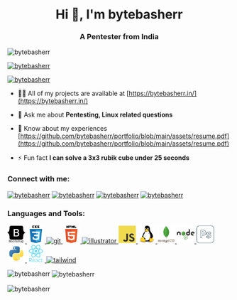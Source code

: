 <h1 align="center">Hi 👋, I'm bytebasherr</h1>
<h3 align="center">A Pentester from India</h3>

<p align="left"> <img src="https://komarev.com/ghpvc/?username=bytebasherr&label=Profile%20views&color=0e75b6&style=flat" alt="bytebasherr" /> </p>

<p align="left"> <a href="https://github.com/ryo-ma/github-profile-trophy"><img src="https://github-profile-trophy.vercel.app/?username=bytebasherr" alt="bytebasherr" /></a> </p>

<p align="left"> <a href="https://twitter.com/bytebasherr" target="blank"><img src="https://img.shields.io/twitter/follow/bytebasherr?logo=twitter&style=for-the-badge" alt="bytebasherr" /></a> </p>

- 👨‍💻 All of my projects are available at [https://bytebasherr.in/](https://bytebasherr.in/)

- 💬 Ask me about **Pentesting, Linux related questions**

- 📄 Know about my experiences [https://github.com/bytebasherr/portfolio/blob/main/assets/resume.pdf](https://github.com/bytebasherr/portfolio/blob/main/assets/resume.pdf)

- ⚡ Fun fact **I can solve a 3x3 rubik cube under 25 seconds**

<h3 align="left">Connect with me:</h3>
<p align="left">
<a href="https://twitter.com/bytebasherr" target="blank"><img align="center" src="https://raw.githubusercontent.com/rahuldkjain/github-profile-readme-generator/master/src/images/icons/Social/twitter.svg" alt="bytebasherr" height="30" width="40" /></a>
<a href="https://linkedin.com/in/bytebasherr" target="blank"><img align="center" src="https://raw.githubusercontent.com/rahuldkjain/github-profile-readme-generator/master/src/images/icons/Social/linked-in-alt.svg" alt="bytebasherr" height="30" width="40" /></a>
<a href="https://instagram.com/bytebasherr" target="blank"><img align="center" src="https://raw.githubusercontent.com/rahuldkjain/github-profile-readme-generator/master/src/images/icons/Social/instagram.svg" alt="bytebasherr" height="30" width="40" /></a>
<a href="https://www.youtube.com/c/bytebasherr" target="blank"><img align="center" src="https://raw.githubusercontent.com/rahuldkjain/github-profile-readme-generator/master/src/images/icons/Social/youtube.svg" alt="bytebasherr" height="30" width="40" /></a>
</p>

<h3 align="left">Languages and Tools:</h3>
<p align="left"> <a href="https://getbootstrap.com" target="_blank" rel="noreferrer"> <img src="https://raw.githubusercontent.com/devicons/devicon/master/icons/bootstrap/bootstrap-plain-wordmark.svg" alt="bootstrap" width="40" height="40"/> </a> <a href="https://www.w3schools.com/css/" target="_blank" rel="noreferrer"> <img src="https://raw.githubusercontent.com/devicons/devicon/master/icons/css3/css3-original-wordmark.svg" alt="css3" width="40" height="40"/> </a> <a href="https://git-scm.com/" target="_blank" rel="noreferrer"> <img src="https://www.vectorlogo.zone/logos/git-scm/git-scm-icon.svg" alt="git" width="40" height="40"/> </a> <a href="https://www.w3.org/html/" target="_blank" rel="noreferrer"> <img src="https://raw.githubusercontent.com/devicons/devicon/master/icons/html5/html5-original-wordmark.svg" alt="html5" width="40" height="40"/> </a> <a href="https://www.adobe.com/in/products/illustrator.html" target="_blank" rel="noreferrer"> <img src="https://www.vectorlogo.zone/logos/adobe_illustrator/adobe_illustrator-icon.svg" alt="illustrator" width="40" height="40"/> </a> <a href="https://developer.mozilla.org/en-US/docs/Web/JavaScript" target="_blank" rel="noreferrer"> <img src="https://raw.githubusercontent.com/devicons/devicon/master/icons/javascript/javascript-original.svg" alt="javascript" width="40" height="40"/> </a> <a href="https://www.linux.org/" target="_blank" rel="noreferrer"> <img src="https://raw.githubusercontent.com/devicons/devicon/master/icons/linux/linux-original.svg" alt="linux" width="40" height="40"/> </a> <a href="https://www.mongodb.com/" target="_blank" rel="noreferrer"> <img src="https://raw.githubusercontent.com/devicons/devicon/master/icons/mongodb/mongodb-original-wordmark.svg" alt="mongodb" width="40" height="40"/> </a> <a href="https://nodejs.org" target="_blank" rel="noreferrer"> <img src="https://raw.githubusercontent.com/devicons/devicon/master/icons/nodejs/nodejs-original-wordmark.svg" alt="nodejs" width="40" height="40"/> </a> <a href="https://www.photoshop.com/en" target="_blank" rel="noreferrer"> <img src="https://raw.githubusercontent.com/devicons/devicon/master/icons/photoshop/photoshop-line.svg" alt="photoshop" width="40" height="40"/> </a> <a href="https://www.python.org" target="_blank" rel="noreferrer"> <img src="https://raw.githubusercontent.com/devicons/devicon/master/icons/python/python-original.svg" alt="python" width="40" height="40"/> </a> <a href="https://reactjs.org/" target="_blank" rel="noreferrer"> <img src="https://raw.githubusercontent.com/devicons/devicon/master/icons/react/react-original-wordmark.svg" alt="react" width="40" height="40"/> </a> <a href="https://tailwindcss.com/" target="_blank" rel="noreferrer"> <img src="https://www.vectorlogo.zone/logos/tailwindcss/tailwindcss-icon.svg" alt="tailwind" width="40" height="40"/> </a> </p>

<p><img align="left" src="https://github-readme-stats.vercel.app/api/top-langs?username=bytebasherr&show_icons=true&locale=en&layout=compact" alt="bytebasherr" /></p>

<p>&nbsp;<img align="center" src="https://github-readme-stats.vercel.app/api?username=bytebasherr&show_icons=true&locale=en" alt="bytebasherr" /></p>

<p><img align="center" src="https://github-readme-streak-stats.herokuapp.com/?user=bytebasherr&" alt="bytebasherr" /></p>
